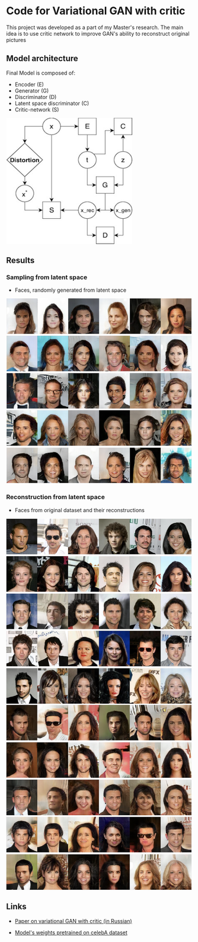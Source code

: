# Code for Variational GAN with critic

This project was developed as a part of my Master's research. 
The main idea is to use critic network to improve GAN's ability to reconstruct original pictures

## Model architecture 
Final Model is composed of:
- Encoder (E)
- Generator (G)
- Discriminator (D)
- Latent space discriminator (C)
- Critic-network (S)

<img src="./model-scheme.jpg " width="340" height="340">

## Results

### Sampling from latent space 
* Faces, randomly generated from latent space

<img src="./random-faces.png " width="500" height="500">

###  Reconstruction from latent space
* Faces from original dataset and their reconstructions

<img src="./reconstruction-real.png " width="500" height="500">

<img src="./reconstruction-fake.png " width="500" height="500">


## Links
* [Paper on variational GAN with critic (in Russian)](https://docs.google.com/document/d/1BN6-4jeCU4xXMLtFPaltRlhMjnVWl82j1AcAVYUm5PE/edit?usp=sharing)

* [Model's weights pretrained on celebA dataset](https://drive.google.com/file/d/1nR4MkdTwpixklpKZNX45t-5ZRf_GTAaz/view?usp=sharing)

